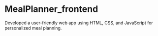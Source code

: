 # MealPlanner_frontend
Developed a user-friendly web app using HTML, CSS, and JavaScript for personalized meal planning.
